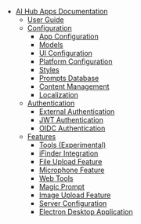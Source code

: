 - [AI Hub Apps Documentation](README.md)
  - [User Guide](user-guide.md)
  - [Configuration]()
    - [App Configuration](apps.md)
    - [Models](models.md)
    - [UI Configuration](ui.md)
    - [Platform Configuration](platform.md)
    - [Styles](styles.md)
    - [Prompts Database](prompts.md)
    - [Content Management](content-management.md)
    - [Localization](localization.md)
  - [Authentication]()
    - [External Authentication](external-authentication.md)
    - [JWT Authentication](jwt-authentication.md)
    - [OIDC Authentication](oidc-authentication.md)
  - [Features]()
    - [Tools (Experimental)](tools.md)
    - [iFinder Integration](iFinder-Integration.md)
    - [File Upload Feature](file-upload-feature.md)
    - [Microphone Feature](microphone-feature.md)
    - [Web Tools](web-tools.md)
    - [Magic Prompt](magic-prompt-feature.md)
    - [Image Upload Feature](image-upload-feature.md)
    - [Server Configuration](server-config.md)
    - [Electron Desktop Application](electron-app.md)
